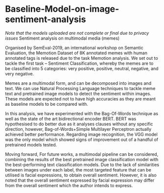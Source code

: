 # Baseline-Model-on-image-sentiment-analysis
*Note that the models uploaded are not complete or final due to privacy issues*
Sentiment analysis on multimodal media (memes)

Organised by SemEval-2019, an international workshop on Semantic Evaluation, the Memotion Dataset of 8K annotated memes with human 
annotated tags is released due to the task Memotion analysis. We set out to tackle the first task – Sentiment Classification, 
whereby the memes are to be classified into 5 categories: very positive, positive, neutral, negative, and very negative. 

Memes are a multimodal form, and can be decomposed into images and text. We can use Natural Processing Language techniques to tackle 
meme text and pretrained image models to detect the sentiment within images. These models are expected not to have high accuracies as
they are meant as baseline models to be compared with. 

In this analysis, we have experimented with the Bag-Of-Words technique as well as the state of the art bidirectional encoder BERT.
BERT was hypothesised to do better due as it analyses clauses without any specific direction, however, Bag-of-Words+Simple Multilayer 
Perceptron actually achieved better performance. Regarding image recognition, the VGG model was the only model which showed signs of 
improvement out of a handful of pretrained models tested.

Moving forward, For future works, a multimodal pipeline can be considered, combining the results of the best pretrained image 
classification model with the best-performing text classification models. Due to the lack of similarities between images under each label,
the most targeted feature that can be utilised is facial expressions, to obtain overall sentiment. However, it is also noted that the 
overall sentiment expressed by facial expression may differ from the overall sentiment which the author intends to express. 

